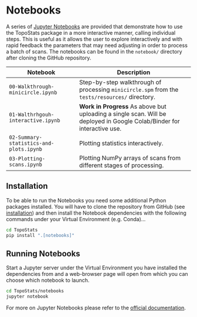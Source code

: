 # Notebooks

A series of [Jupyter Notebooks](https://www.jupyter.org) are provided that demonstrate how to use the TopoStats package
in a more interactive manner, calling individual steps. This is useful as it allows the user to explore interactively
and with rapid feedback the parameters that may need adjusting in order to process a batch of scans. The notebooks can
be found in the `notebook/` directory after cloning the GitHub repository.

| Notebook                                | Description                                                                                                             |
| --------------------------------------- | ----------------------------------------------------------------------------------------------------------------------- |
| `00-Walkthrough-minicircle.ipynb`       | Step-by-step walkthrough of processing `minicircle.spm` from the `tests/resources/` directory.                          |
| `01-Walthrhgouh-interactive.ipynb`      | **Work in Progress** As above but uploading a single scan. Will be deployed in Google Colab/Binder for interactive use. |
| `02-Summary-statistics-and-plots.ipynb` | Plotting statistics interactively.                                                                                      |
| `03-Plotting-scans.ipynb`               | Plotting NumPy arrays of scans from different stages of processing.                                                     |

## Installation

To be able to run the Notebooks you need some additional Python packages installed. You will have to clone the
repository from GitHub (see [installation](installation.md)) and then install the Notebook dependencies
with the following commands under your Virtual Environment (e.g. Conda)...

```bash
cd TopoStats
pip install ".[notebooks]"
```

## Running Notebooks

Start a Jupyter server under the Virtual Environment you have installed the dependencies from and a web-browser page
will open from which you can choose which notebook to launch.

```bash
cd TopoStats/notebooks
jupyter notebook
```

For more on Jupyter Notebooks please refer to the [official documentation](https://docs.jupyter.org/en/latest/).
